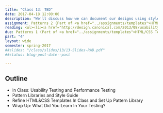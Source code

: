 ```yaml
---
title: "Class 13: TBD"
date: 2017-04-18 12:00:00
description: "We'll discuss how we can document our designs using style guides.  We'll also discuss how your designs and content might be integrated into an enterprise-level content management system.  Finally, we'll work on our prototypes in preparation for usability testing for the next class."
assignment: Patterns 2 (Part of <a href="../assignments/templates">HTML/CSS Templates + Patterns</a>)
reading: <ul><li><a href="http://design.canonical.com/2013/08/usability-testing-how-do-we-design-effective-tasks">Usability testing - how do we design effective tasks by Tingting Zhao</a></li><li><a href="http://alistapart.com/article/reframing-accessibility-for-the-web">Reframing Accessibility for the Web by Anne Gibson</a></li><li><a href="http://bradfrost.com/blog/mobile/test-on-real-mobile-devices-without-breaking-the-bank/">Test on Real Mobile Devices Without Breaking the Bank by Brad Frost</a></li><li><a href="http://deep.design/the-hamburger-menu/?utm_source=CSS-Weekly&utm_campaign=Issue-176&utm_medium=email">For Reference - The Hamburger Menu Doesn't Work</a></li><li><a href="http://a11yproject.com/checklist.html">For Reference - Web Accessibility Checklist</a></li></ul>
due: Patterns 1 (Part of <a href="../assignments/templates">HTML/CSS Templates + Patterns</a>)
part: "4"
layout: wide
semester: spring-2017
##slides: "/class/slides/13/13-Slides-RWD.pdf"
##status: blog-post-date--past

---
```


## Outline

* In Class: Usability Testing and Performance Testing
* Pattern Libraries and Style Guide
* Refine HTML&CSS Templates In Class and Set Up Pattern Library
* Wrap Up:  What Did You Learn In Your Testing?
